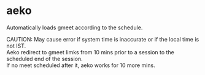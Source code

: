 # aeko
Automatically loads gmeet according to the schedule.

CAUTION:
May cause error if system time is inaccurate or if the local time is not IST.  
Aeko redirect to gmeet limks from 10 mins prior to a session to the scheduled end of the session.  
If no meet scheduled after it, aeko works for 10 more mins.

